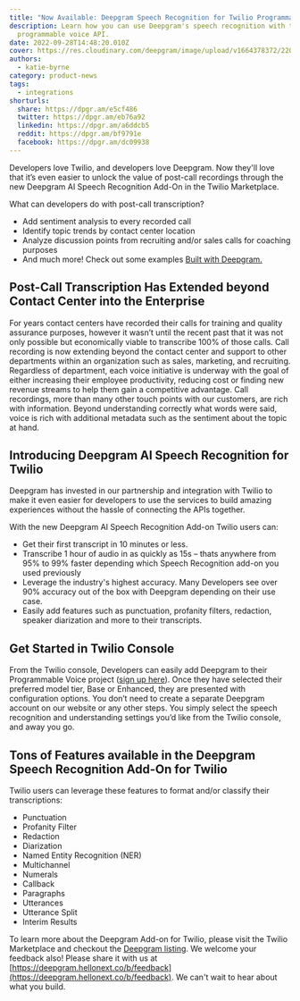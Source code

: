 ```yaml
---
title: "Now Available: Deepgram Speech Recognition for Twilio Programmable Voice API"
description: Learn how you can use Deepgram's speech recognition with the Twilio
  programmable voice API.
date: 2022-09-28T14:48:20.010Z
cover: https://res.cloudinary.com/deepgram/image/upload/v1664378372/2209-dg-twilio-announcement-featured-1200x630_lakqpx.png
authors:
  - katie-byrne
category: product-news
tags:
  - integrations
shorturls:
  share: https://dpgr.am/e5cf486
  twitter: https://dpgr.am/eb76a92
  linkedin: https://dpgr.am/a6ddcb5
  reddit: https://dpgr.am/bf9791e
  facebook: https://dpgr.am/dc09938
---
```


Developers love Twilio, and developers love Deepgram. Now they'll love that it’s even easier to unlock the value of post-call recordings through the new Deepgram AI Speech Recognition Add-On in the Twilio Marketplace.

What can developers do with post-call transcription?

*   Add sentiment analysis to every recorded call
*   Identify topic trends by contact center location
*   Analyze discussion points from recruiting and/or sales calls for coaching purposes
*   And much more! Check out some examples [Built with Deepgram.](http://deepgram.com/built-with-deepgram/) 

## Post-Call Transcription Has Extended beyond Contact Center into the Enterprise

For years contact centers have recorded their calls for training and quality assurance purposes, however it wasn’t until the recent past that it was not only possible but economically viable to transcribe 100% of those calls. Call recording is now extending beyond the contact center and support to other departments within an organization such as sales, marketing, and recruiting. Regardless of department, each voice initiative is underway with the goal of either increasing their employee productivity, reducing cost or finding new revenue streams to help them gain a competitive advantage. Call recordings, more than many other touch points with our customers, are rich with information. Beyond understanding correctly what words were said, voice is rich with additional metadata such as the sentiment about the topic at hand.

## Introducing Deepgram AI Speech Recognition for Twilio

Deepgram has invested in our partnership and integration with Twilio to make it even easier for developers to use the services to build amazing experiences without the hassle of connecting the APIs together. 

With the new Deepgram AI Speech Recognition Add-on Twilio users can:

*   Get their first transcript in 10 minutes or less.
*   Transcribe 1 hour of audio in as quickly as 15s – thats anywhere from 95% to 99% faster depending which Speech Recognition add-on you used previously
*   Leverage the industry's highest accuracy. Many Developers see over 90% accuracy out of the box with Deepgram depending on their use case.
*   Easily add features such as punctuation, profanity filters, redaction, speaker diarization and more to their transcripts.

## Get Started in Twilio Console

From the Twilio console, Developers can easily add Deepgram to their Programmable Voice project ([sign up here](https://console.twilio.com/us1/develop/add-ons/catalog?frameUrl=%2Fconsole%2Fadd-ons%2FXBe7f38efe5b31c9ddce9f6fb05b666440%3F__override_layout__%3Dembed%26bifrost%3Dtrue%26x-target-region%3Dus1)). Once they have selected their preferred model tier, Base or Enhanced, they are presented with configuration options. You don’t need to create a separate Deepgram account on our website or any other steps. You simply select the speech recognition and understanding settings you’d like from the Twilio console, and away you go.

## Tons of Features available in the Deepgram Speech Recognition Add-On for Twilio

Twilio users can leverage these features to format and/or classify their transcriptions: 

*   Punctuation
*   Profanity Filter
*   Redaction
*   Diarization
*   Named Entity Recognition (NER)
*   Multichannel
*   Numerals
*   Callback
*   Paragraphs
*   Utterances
*   Utterance Split
*   Interim Results

To learn more about the Deepgram Add-on for Twilio, please visit the Twilio Marketplace and checkout the [Deepgram listing](https://console.twilio.com/us1/develop/add-ons/catalog?frameUrl=%2Fconsole%2Fadd-ons%2FXBe7f38efe5b31c9ddce9f6fb05b666440%3F__override_layout__%3Dembed%26bifrost%3Dtrue%26x-target-region%3Dus1). We welcome your feedback also! Please share it with us at [https://deepgram.hellonext.co/b/feedback](https://deepgram.hellonext.co/b/feedback). We can't wait to hear about what you build.

